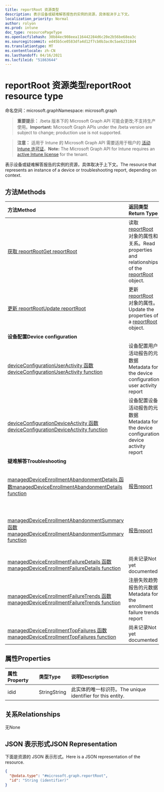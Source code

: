 ```yaml
---
title: reportRoot 资源类型
description: 表示设备或疑难解答报告的实例的资源，具体取决于上下文。
localization_priority: Normal
author: rolyon
ms.prod: intune
doc_type: resourcePageType
ms.openlocfilehash: 30b84ec908eea116442284d6c20e2b56be68ea3c
ms.sourcegitcommit: ed45b5ce0583dfa4d12f7cb0b3ac0c5aeb2318d4
ms.translationtype: MT
ms.contentlocale: zh-CN
ms.lasthandoff: 04/16/2021
ms.locfileid: "51863644"
---
```

# <a name="reportroot-resource-type"></a><span data-ttu-id="ab44f-103">reportRoot 资源类型</span><span class="sxs-lookup"><span data-stu-id="ab44f-103">reportRoot resource type</span></span>

<span data-ttu-id="ab44f-104">命名空间：microsoft.graph</span><span class="sxs-lookup"><span data-stu-id="ab44f-104">Namespace: microsoft.graph</span></span>

> <span data-ttu-id="ab44f-105">**重要提示：** /beta 版本下的 Microsoft Graph API 可能会更改;不支持生产使用。</span><span class="sxs-lookup"><span data-stu-id="ab44f-105">**Important:** Microsoft Graph APIs under the /beta version are subject to change; production use is not supported.</span></span>

> <span data-ttu-id="ab44f-106">**注意：** 适用于 Intune 的 Microsoft Graph API 需要适用于租户的 [活动 Intune 许可证](https://go.microsoft.com/fwlink/?linkid=839381)。</span><span class="sxs-lookup"><span data-stu-id="ab44f-106">**Note:** The Microsoft Graph API for Intune requires an [active Intune license](https://go.microsoft.com/fwlink/?linkid=839381) for the tenant.</span></span>

<span data-ttu-id="ab44f-107">表示设备或疑难解答报告的实例的资源，具体取决于上下文。</span><span class="sxs-lookup"><span data-stu-id="ab44f-107">The resource that represents an instance of a device or troubleshooting report, depending on context.</span></span>

## <a name="methods"></a><span data-ttu-id="ab44f-108">方法</span><span class="sxs-lookup"><span data-stu-id="ab44f-108">Methods</span></span>
|<span data-ttu-id="ab44f-109">方法</span><span class="sxs-lookup"><span data-stu-id="ab44f-109">Method</span></span>|<span data-ttu-id="ab44f-110">返回类型</span><span class="sxs-lookup"><span data-stu-id="ab44f-110">Return Type</span></span>|<span data-ttu-id="ab44f-111">说明</span><span class="sxs-lookup"><span data-stu-id="ab44f-111">Description</span></span>|
|:---|:---|:---|
|[<span data-ttu-id="ab44f-112">获取 reportRoot</span><span class="sxs-lookup"><span data-stu-id="ab44f-112">Get reportRoot</span></span>](../api/intune-shared-reportroot-get.md)|<span data-ttu-id="ab44f-113">读取 [reportRoot](../resources/intune-shared-reportroot.md) 对象的属性和关系。</span><span class="sxs-lookup"><span data-stu-id="ab44f-113">Read properties and relationships of the [reportRoot](../resources/intune-shared-reportroot.md) object.</span></span>|
|[<span data-ttu-id="ab44f-114">更新 reportRoot</span><span class="sxs-lookup"><span data-stu-id="ab44f-114">Update reportRoot</span></span>](../api/intune-shared-reportroot-update.md)|<span data-ttu-id="ab44f-115">更新 [reportRoot](../resources/intune-shared-reportroot.md) 对象的属性。</span><span class="sxs-lookup"><span data-stu-id="ab44f-115">Update the properties of a [reportRoot](../resources/intune-shared-reportroot.md) object.</span></span>|
|<span data-ttu-id="ab44f-116">**设备配置**</span><span class="sxs-lookup"><span data-stu-id="ab44f-116">**Device configuration**</span></span>|
|[<span data-ttu-id="ab44f-117">deviceConfigurationUserActivity 函数</span><span class="sxs-lookup"><span data-stu-id="ab44f-117">deviceConfigurationUserActivity function</span></span>](../api/intune-shared-reportroot-deviceconfigurationuseractivity.md)|<span data-ttu-id="ab44f-118">设备配置用户活动报告的元数据</span><span class="sxs-lookup"><span data-stu-id="ab44f-118">Metadata for the device configuration user activity report</span></span>|
|[<span data-ttu-id="ab44f-119">deviceConfigurationDeviceActivity 函数</span><span class="sxs-lookup"><span data-stu-id="ab44f-119">deviceConfigurationDeviceActivity function</span></span>](../api/intune-shared-reportroot-deviceconfigurationdeviceactivity.md)|<span data-ttu-id="ab44f-120">设备配置设备活动报告的元数据</span><span class="sxs-lookup"><span data-stu-id="ab44f-120">Metadata for the device configuration device activity report</span></span>|
|<span data-ttu-id="ab44f-121">**疑难解答**</span><span class="sxs-lookup"><span data-stu-id="ab44f-121">**Troubleshooting**</span></span>|
|[<span data-ttu-id="ab44f-122">managedDeviceEnrollmentAbandonmentDetails 函数</span><span class="sxs-lookup"><span data-stu-id="ab44f-122">managedDeviceEnrollmentAbandonmentDetails function</span></span>](../api/intune-shared-reportroot-manageddeviceenrollmentabandonmentdetails.md)|[<span data-ttu-id="ab44f-123">报告</span><span class="sxs-lookup"><span data-stu-id="ab44f-123">report</span></span>](../resources/intune-shared-report.md)|<span data-ttu-id="ab44f-124">注册的元数据详细信息报告</span><span class="sxs-lookup"><span data-stu-id="ab44f-124">Metadata for Enrollment abandonment details report</span></span>|
|[<span data-ttu-id="ab44f-125">managedDeviceEnrollmentAbandonmentSummary 函数</span><span class="sxs-lookup"><span data-stu-id="ab44f-125">managedDeviceEnrollmentAbandonmentSummary function</span></span>](../api/intune-shared-reportroot-manageddeviceenrollmentabandonmentsummary.md)|[<span data-ttu-id="ab44f-126">报告</span><span class="sxs-lookup"><span data-stu-id="ab44f-126">report</span></span>](../resources/intune-shared-report.md)|<span data-ttu-id="ab44f-127">注册元数据摘要报告</span><span class="sxs-lookup"><span data-stu-id="ab44f-127">Metadata for Enrollment abandonment summary report</span></span>|
|[<span data-ttu-id="ab44f-128">managedDeviceEnrollmentFailureDetails 函数</span><span class="sxs-lookup"><span data-stu-id="ab44f-128">managedDeviceEnrollmentFailureDetails function</span></span>](../api/intune-shared-reportroot-manageddeviceenrollmentfailuredetails.md)|<span data-ttu-id="ab44f-129">尚未记录</span><span class="sxs-lookup"><span data-stu-id="ab44f-129">Not yet documented</span></span>|
|[<span data-ttu-id="ab44f-130">managedDeviceEnrollmentFailureTrends 函数</span><span class="sxs-lookup"><span data-stu-id="ab44f-130">managedDeviceEnrollmentFailureTrends function</span></span>](../api/intune-shared-reportroot-manageddeviceenrollmentfailuretrends.md)|<span data-ttu-id="ab44f-131">注册失败趋势报告的元数据</span><span class="sxs-lookup"><span data-stu-id="ab44f-131">Metadata for the enrollment failure trends report</span></span>|
|[<span data-ttu-id="ab44f-132">managedDeviceEnrollmentTopFailures 函数</span><span class="sxs-lookup"><span data-stu-id="ab44f-132">managedDeviceEnrollmentTopFailures function</span></span>](../api/intune-shared-reportroot-manageddeviceenrollmenttopfailures.md)|<span data-ttu-id="ab44f-133">尚未记录</span><span class="sxs-lookup"><span data-stu-id="ab44f-133">Not yet documented</span></span>|

## <a name="properties"></a><span data-ttu-id="ab44f-134">属性</span><span class="sxs-lookup"><span data-stu-id="ab44f-134">Properties</span></span>
|<span data-ttu-id="ab44f-135">属性</span><span class="sxs-lookup"><span data-stu-id="ab44f-135">Property</span></span>|<span data-ttu-id="ab44f-136">类型</span><span class="sxs-lookup"><span data-stu-id="ab44f-136">Type</span></span>|<span data-ttu-id="ab44f-137">说明</span><span class="sxs-lookup"><span data-stu-id="ab44f-137">Description</span></span>|
|:---|:---|:---|
|<span data-ttu-id="ab44f-138">id</span><span class="sxs-lookup"><span data-stu-id="ab44f-138">id</span></span>|<span data-ttu-id="ab44f-139">String</span><span class="sxs-lookup"><span data-stu-id="ab44f-139">String</span></span>|<span data-ttu-id="ab44f-140">此实体的唯一标识符。</span><span class="sxs-lookup"><span data-stu-id="ab44f-140">The unique identifier for this entity.</span></span>|

## <a name="relationships"></a><span data-ttu-id="ab44f-141">关系</span><span class="sxs-lookup"><span data-stu-id="ab44f-141">Relationships</span></span>
<span data-ttu-id="ab44f-142">无</span><span class="sxs-lookup"><span data-stu-id="ab44f-142">None</span></span>

## <a name="json-representation"></a><span data-ttu-id="ab44f-143">JSON 表示形式</span><span class="sxs-lookup"><span data-stu-id="ab44f-143">JSON Representation</span></span>
<span data-ttu-id="ab44f-144">下面是资源的 JSON 表示形式。</span><span class="sxs-lookup"><span data-stu-id="ab44f-144">Here is a JSON representation of the resource.</span></span>
<!-- {
  "blockType": "resource",
  "keyProperty": "id",
  "@odata.type": "microsoft.graph.reportRoot"
}
-->
``` json
{
  "@odata.type": "#microsoft.graph.reportRoot",
  "id": "String (identifier)"
}
```




